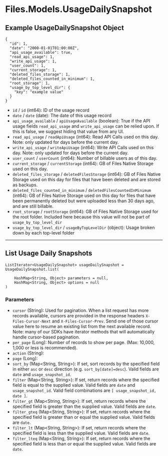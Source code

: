 # Files.Models.UsageDailySnapshot

## Example UsageDailySnapshot Object

```
{
  "id": 1,
  "date": "2000-01-01T01:00:00Z",
  "api_usage_available": true,
  "read_api_usage": 1,
  "write_api_usage": 1,
  "user_count": 1,
  "current_storage": 1,
  "deleted_files_storage": 1,
  "deleted_files_counted_in_minimum": 1,
  "root_storage": 1,
  "usage_by_top_level_dir": {
    "key": "example value"
  }
}
```

* `id` / `id`  (int64): ID of the usage record
* `date` / `date`  (date): The date of this usage record
* `api_usage_available` / `apiUsageAvailable`  (boolean): True if the API usage fields `read_api_usage` and `write_api_usage` can be relied upon.  If this is false, we suggest hiding that value from any UI.
* `read_api_usage` / `readApiUsage`  (int64): Read API Calls used on this day. Note: only updated for days before the current day.
* `write_api_usage` / `writeApiUsage`  (int64): Write API Calls used on this day. Note: only updated for days before the current day.
* `user_count` / `userCount`  (int64): Number of billable users as of this day.
* `current_storage` / `currentStorage`  (int64): GB of Files Native Storage used on this day.
* `deleted_files_storage` / `deletedFilesStorage`  (int64): GB of Files Native Storage used on this day for files that have been deleted and are stored as backups.
* `deleted_files_counted_in_minimum` / `deletedFilesCountedInMinimum`  (int64): GB of Files Native Storage used on this day for files that have been permanently deleted but were uploaded less than 30 days ago, and are still billable.
* `root_storage` / `rootStorage`  (int64): GB of Files Native Storage used for the root folder.  Included here because this value will not be part of `usage_by_top_level_dir`
* `usage_by_top_level_dir` / `usageByTopLevelDir`  (object): Usage broken down by each top-level folder


---

## List Usage Daily Snapshots

```
ListIterator<UsageDailySnapshot> usageDailySnapshot = UsageDailySnapshot.list(
    
    HashMap<String, Object> parameters = null,
    HashMap<String, Object> options = null
)
```

### Parameters

* `cursor` (String): Used for pagination.  When a list request has more records available, cursors are provided in the response headers `X-Files-Cursor-Next` and `X-Files-Cursor-Prev`.  Send one of those cursor value here to resume an existing list from the next available record.  Note: many of our SDKs have iterator methods that will automatically handle cursor-based pagination.
* `per_page` (Long): Number of records to show per page.  (Max: 10,000, 1,000 or less is recommended).
* `action` (String): 
* `page` (Long): 
* `sort_by` (Map<String, String>): If set, sort records by the specified field in either `asc` or `desc` direction (e.g. `sort_by[date]=desc`). Valid fields are `date` and `usage_snapshot_id`.
* `filter` (Map<String, String>): If set, return records where the specified field is equal to the supplied value. Valid fields are `date` and `usage_snapshot_id`. Valid field combinations are `[ usage_snapshot_id, date ]`.
* `filter_gt` (Map<String, String>): If set, return records where the specified field is greater than the supplied value. Valid fields are `date`.
* `filter_gteq` (Map<String, String>): If set, return records where the specified field is greater than or equal the supplied value. Valid fields are `date`.
* `filter_lt` (Map<String, String>): If set, return records where the specified field is less than the supplied value. Valid fields are `date`.
* `filter_lteq` (Map<String, String>): If set, return records where the specified field is less than or equal the supplied value. Valid fields are `date`.
